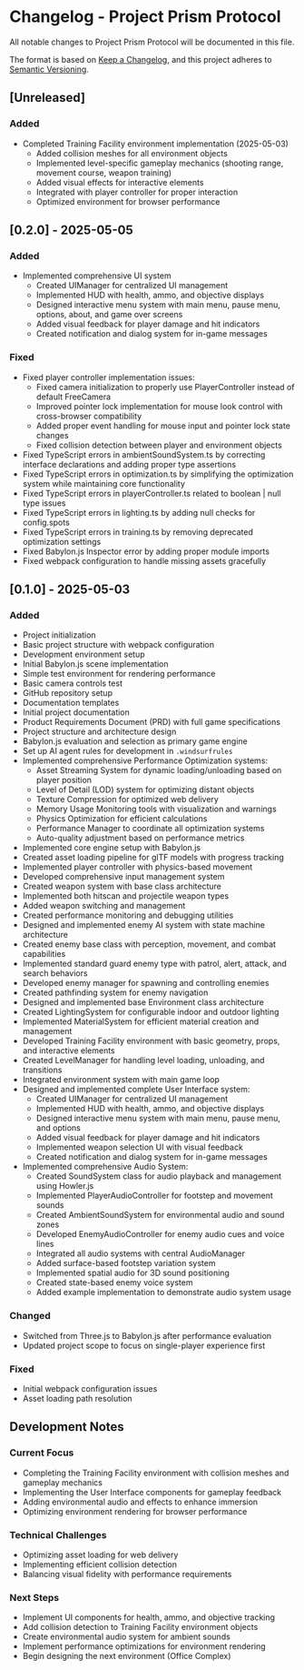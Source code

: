 # Changelog - Project Prism Protocol

All notable changes to Project Prism Protocol will be documented in this file.

The format is based on [Keep a Changelog](https://keepachangelog.com/en/1.0.0/), and this project adheres to [Semantic Versioning](https://semver.org/spec/v2.0.0.html).

## [Unreleased]

### Added
- Completed Training Facility environment implementation (2025-05-03)
  - Added collision meshes for all environment objects
  - Implemented level-specific gameplay mechanics (shooting range, movement course, weapon training)
  - Added visual effects for interactive elements
  - Integrated with player controller for proper interaction
  - Optimized environment for browser performance

## [0.2.0] - 2025-05-05

### Added
- Implemented comprehensive UI system
  - Created UIManager for centralized UI management
  - Implemented HUD with health, ammo, and objective displays
  - Designed interactive menu system with main menu, pause menu, options, about, and game over screens
  - Added visual feedback for player damage and hit indicators
  - Created notification and dialog system for in-game messages

### Fixed
- Fixed player controller implementation issues:
  - Fixed camera initialization to properly use PlayerController instead of default FreeCamera
  - Improved pointer lock implementation for mouse look control with cross-browser compatibility
  - Added proper event handling for mouse input and pointer lock state changes
  - Fixed collision detection between player and environment objects
- Fixed TypeScript errors in ambientSoundSystem.ts by correcting interface declarations and adding proper type assertions
- Fixed TypeScript errors in optimization.ts by simplifying the optimization system while maintaining core functionality
- Fixed TypeScript errors in playerController.ts related to boolean | null type issues
- Fixed TypeScript errors in lighting.ts by adding null checks for config.spots
- Fixed TypeScript errors in training.ts by removing deprecated optimization settings
- Fixed Babylon.js Inspector error by adding proper module imports
- Fixed webpack configuration to handle missing assets gracefully

## [0.1.0] - 2025-05-03

### Added
- Project initialization
- Basic project structure with webpack configuration
- Development environment setup
- Initial Babylon.js scene implementation
- Simple test environment for rendering performance
- Basic camera controls test
- GitHub repository setup
- Documentation templates
- Initial project documentation
- Product Requirements Document (PRD) with full game specifications
- Project structure and architecture design
- Babylon.js evaluation and selection as primary game engine
- Set up AI agent rules for development in `.windsurfrules`
- Implemented comprehensive Performance Optimization systems:
  - Asset Streaming System for dynamic loading/unloading based on player position
  - Level of Detail (LOD) system for optimizing distant objects
  - Texture Compression for optimized web delivery
  - Memory Usage Monitoring tools with visualization and warnings
  - Physics Optimization for efficient calculations
  - Performance Manager to coordinate all optimization systems
  - Auto-quality adjustment based on performance metrics
- Implemented core engine setup with Babylon.js
- Created asset loading pipeline for glTF models with progress tracking
- Implemented player controller with physics-based movement
- Developed comprehensive input management system
- Created weapon system with base class architecture
- Implemented both hitscan and projectile weapon types
- Added weapon switching and management
- Created performance monitoring and debugging utilities
- Designed and implemented enemy AI system with state machine architecture
- Created enemy base class with perception, movement, and combat capabilities
- Implemented standard guard enemy type with patrol, alert, attack, and search behaviors
- Developed enemy manager for spawning and controlling enemies
- Created pathfinding system for enemy navigation
- Designed and implemented base Environment class architecture
- Created LightingSystem for configurable indoor and outdoor lighting
- Implemented MaterialSystem for efficient material creation and management
- Developed Training Facility environment with basic geometry, props, and interactive elements
- Created LevelManager for handling level loading, unloading, and transitions
- Integrated environment system with main game loop
- Designed and implemented complete User Interface system:
  - Created UIManager for centralized UI management
  - Implemented HUD with health, ammo, and objective displays
  - Designed interactive menu system with main menu, pause menu, and options
  - Added visual feedback for player damage and hit indicators
  - Implemented weapon selection UI with visual feedback
  - Created notification and dialog system for in-game messages
- Implemented comprehensive Audio System:
  - Created SoundSystem class for audio playback and management using Howler.js
  - Implemented PlayerAudioController for footstep and movement sounds
  - Created AmbientSoundSystem for environmental audio and sound zones
  - Developed EnemyAudioController for enemy audio cues and voice lines
  - Integrated all audio systems with central AudioManager
  - Added surface-based footstep variation system
  - Implemented spatial audio for 3D sound positioning
  - Created state-based enemy voice system
  - Added example implementation to demonstrate audio system usage

### Changed
- Switched from Three.js to Babylon.js after performance evaluation
- Updated project scope to focus on single-player experience first

### Fixed
- Initial webpack configuration issues
- Asset loading path resolution

## Development Notes

### Current Focus
- Completing the Training Facility environment with collision meshes and gameplay mechanics
- Implementing the User Interface components for gameplay feedback
- Adding environmental audio and effects to enhance immersion
- Optimizing environment rendering for browser performance

### Technical Challenges
- Optimizing asset loading for web delivery
- Implementing efficient collision detection
- Balancing visual fidelity with performance requirements

### Next Steps
- Implement UI components for health, ammo, and objective tracking
- Add collision detection to Training Facility environment objects
- Create environmental audio system for ambient sounds
- Implement performance optimizations for environment rendering
- Begin designing the next environment (Office Complex)
